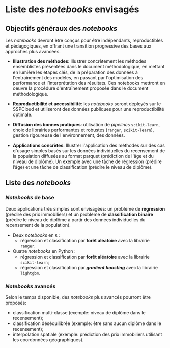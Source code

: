 # Liste des _notebooks_ envisagés

## Objectifs généraux des _notebooks_

Les _notebooks_ devront être conçus pour être indépendants, reproductibles et pédagogiques, en offrant une transition progressive des bases aux approches plus avancées.

- **Illustration des méthodes**: Illustrer concrètement les méthodes ensemblistes présentées dans le document méthodologique, en mettant en lumière les étapes clés, de la préparation des données à l'entraînement des modèles, en passant par l'optimisation des performance et l’interprétation des résultats. Ces notebooks mettront en oeuvre la procédure d'entraînement proposée dans le document méthodologique.

- **Reproductibilité et accessibilité**: les _notebooks_ seront déployés sur le SSPCloud et utiliseront des données publiques pour une reproductibilité optimale.

- **Diffusion des bonnes pratiques**: utilisation de _pipelines_ `scikit-learn`, choix de librairies performantes et robustes (`ranger`, `scikit-learn`), gestion rigoureuse de l'environnement, des données.

- **Applications concrètes**: Illustrer l'application des méthodes sur des cas d'usage simples basés sur les données individuelles du recensement de la population diffusées au format parquet (prédiction de l'âge et du niveau de diplôme).
Un exemple avec une tâche de régression (prédire l’âge) et une tâche de classification (prédire le niveau de diplôme).


## Liste des _notebooks_

### _Notebooks_ de base

Deux applications très simples sont envisagées: un problème de **régression** (prédire des prix immobiliers) et un problème de **classification binaire** (prédire le niveau de diplôme à partir des données individuelles du recensement de la population).

- Deux _notebooks_ en `R` : 
    - régression et classification par **forêt aléatoire** avec la librairie `ranger`.
- Quatre _notebooks_ en Python : 
    - régression et classification par **forêt aléatoire** avec la librairie `scikit-learn`;
    - régression et classification par **_gradient boosting_** avec la librairie `lightgbm`.

### _Notebooks_ avancés

Selon le temps disponible, des _notebooks_ plus avancés pourront être proposés:

- classification multi-classe (exemple: niveau de diplôme dans le recensement);
- classification déséquilibrée (exemple: être sans aucun diplôme dans le recensement);
- interpolation spatiale (exemple: prédiction des prix immobiliers utilisant les coordonnées géographiques).


